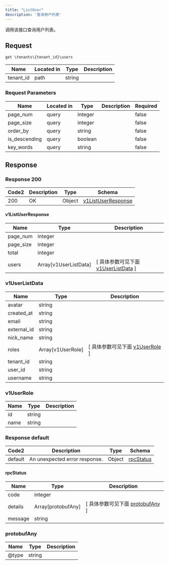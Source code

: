 ```yaml
---
title: "ListUser"
description: '查询用户列表'
---
```

调用该接口查询用户列表。

## Request

```
get \tenants\{tenant_id}\users
```

| Name | Located in | Type | Description | 
| ---- | ---------- | ----------- | ----------- | 
| tenant_id | path | string |  |  

###  Request Parameters

| Name | Located in | Type | Description |  Required |
| ---- | ---------- | ----------- | ----------- |  ---- |
| page_num | query | integer |  |  false |
| page_size | query | integer |  |  false |
| order_by | query | string |  |  false |
| is_descending | query | boolean |  |  false |
| key_words | query | string |  |  false |

## Response

### Response  200 
| Code2 | Description | Type | Schema |
| ---- | ----------- | ------ | ------ |
| 200 | OK | Object | [v1ListUserResponse](#v1ListUserResponse) |

#### v1ListUserResponse

| Name | Type | Description | 
| ---- | ---- | ----------- |     
| page_num | integer |  |      
| page_size | integer |  |      
| total | integer |  |          
| users | Array[v1UserListData] |  [ 具体参数可见下面 [v1UserListData](#v1UserListData) ] |    

### v1UserListData
| Name | Type | Description | 
| ---- | ---- | ----------- |     
| avatar | string |  |      
| created_at | string |  |      
| email | string |  |      
| external_id | string |  |      
| nick_name | string |  |          
| roles | Array[v1UserRole] |  [ 具体参数可见下面 [v1UserRole](#v1UserRole) ] |       
| tenant_id | string |  |      
| user_id | string |  |      
| username | string |  |   

### v1UserRole
| Name | Type | Description | 
| ---- | ---- | ----------- |     
| id | string |  |      
| name | string |  |   



### Response  default 
| Code2 | Description | Type | Schema |
| ---- | ----------- | ------ | ------ |
| default | An unexpected error response. | Object | [rpcStatus](#rpcStatus) |

#### rpcStatus

| Name | Type | Description | 
| ---- | ---- | ----------- |     
| code | integer |  |          
| details | Array[protobufAny] |  [ 具体参数可见下面 [protobufAny](#protobufAny) ] |       
| message | string |  |   

### protobufAny
| Name | Type | Description | 
| ---- | ---- | ----------- |     
| @type | string |  |   



